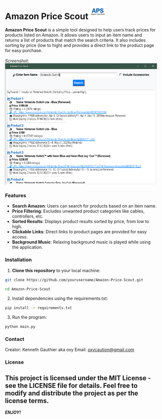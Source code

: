 
# Amazon Price Scout <img src="images/icon2.png" alt="App Screenshot" width="50" height="50"/>

**Amazon Price Scout** is a simple tool designed to help users track prices for products listed on Amazon. It allows users to input an item name and returns a list of products that match the search criteria. It also includes sorting by price (low to high) and provides a direct link to the product page for easy purchase.
<br>
<br>
*Screenshot*:
<br>
<img src="images/app_screenshot.png" alt="App Screenshot" width="600" height="400"/>
<br>
### Features
  * **Search Amazon**: Users can search for products based on an item name.
  * **Price Filtering**: Excludes unwanted product categories like cables, controllers, etc.
  * **Sorted Results**: Displays product results sorted by price, from low to high.
  * **Clickable Links**: Direct links to product pages are provided for easy access.
  * **Background Music**: Relaxing background music is played while using the application.
  
### Installation

1. **Clone this repository** to your local machine:

```bash
git clone https://github.com/yourusername/Amazon-Price-Scout.git
```
```bash
cd Amazon-Price-Scout
```

2. Install dependencies using the requirements.txt:
```bash
pip install -r requirements.txt
```

3. Run the program:

```bash
python main.py
```
### Contact
Creator: Kenneth Gauthier aka oxy
Email: oxycaution@gmail.com

### License
This project is licensed under the MIT License - see the LICENSE file for details.
Feel free to modify and distribute the project as per the license terms.
---

***ENJOY!***
